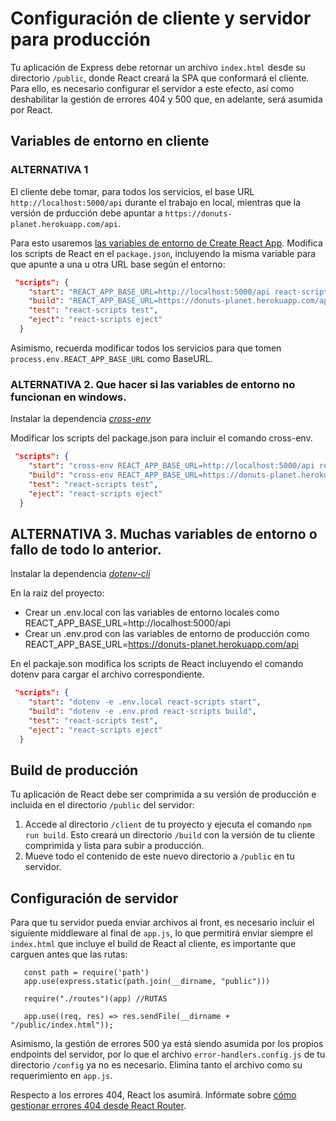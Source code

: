 # Configuración de cliente y servidor para producción

Tu aplicación de Express debe retornar un archivo `index.html` desde su directorio `/public`, donde React creará la SPA que conformará el cliente. Para ello, es necesario configurar el servidor a este efecto, así como deshabilitar la gestión de errores 404 y 500 que, en adelante, será asumida por React.


## Variables de entorno en cliente

### ALTERNATIVA 1
El cliente debe tomar, para todos los servicios, el base URL `http://localhost:5000/api` durante el trabajo en local, mientras que la versión de prducción debe apuntar a `https://donuts-planet.herokuapp.com/api`.

Para esto usaremos [las variables de entorno de Create React App](https://create-react-app.dev/docs/adding-custom-environment-variables/). Modifica los scripts de React en el `package.json`, incluyendo la misma variable para que apunte a una u otra URL base según el entorno:

````json
 "scripts": {
    "start": "REACT_APP_BASE_URL=http://localhost:5000/api react-scripts start",
    "build": "REACT_APP_BASE_URL=https://donuts-planet.herokuapp.com/api react-scripts build",
    "test": "react-scripts test",
    "eject": "react-scripts eject"
  }
````
Asimismo, recuerda modificar todos los servicios para que tomen `process.env.REACT_APP_BASE_URL` como BaseURL.

### ALTERNATIVA 2. Que hacer si las variables de entorno no funcionan en windows.
Instalar la dependencia [*cross-env*](https://www.npmjs.com/package/cross-env)

Modificar los scripts del package.json para incluir el comando cross-env.


````json
 "scripts": {
    "start": "cross-env REACT_APP_BASE_URL=http://localhost:5000/api react-scripts start",
    "build": "cross-env REACT_APP_BASE_URL=https://donuts-planet.herokuapp.com/api react-scripts build",
    "test": "react-scripts test",
    "eject": "react-scripts eject"
  }
````
## ALTERNATIVA 3. Muchas variables de entorno o fallo de todo lo anterior.

Instalar la dependencia [*dotenv-cli*](https://www.npmjs.com/package/dotenv-cli)

En la raiz del proyecto:
 - Crear un .env.local con las variables de entorno locales como REACT_APP_BASE_URL=http://localhost:5000/api
 - Crear un .env.prod con las variables de entorno de producción como REACT_APP_BASE_URL=https://donuts-planet.herokuapp.com/api

En el packaje.son modifica los scripts de React incluyendo el comando dotenv para cargar el archivo correspondiente.
````json
 "scripts": {
    "start": "dotenv -e .env.local react-scripts start",
    "build": "dotenv -e .env.prod react-scripts build",
    "test": "react-scripts test",
    "eject": "react-scripts eject"
  }
````

## Build de producción 

Tu aplicación de React debe ser comprimida a su versión de producción e incluida en el directorio `/public` del servidor:

1. Accede al directorio `/client` de tu proyecto y ejecuta el comando `npm run build`. Esto creará un directorio `/build` con la versión de tu cliente comprimida y lista para subir a producción. 
2. Mueve todo el contenido de este nuevo directorio a `/public` en tu servidor.


## Configuración de servidor

Para que tu servidor pueda enviar archivos al front, es necesario incluir el siguiente middleware al final de `app.js`, lo que permitirá enviar siempre el `index.html` que incluye el build de React al cliente, es importante que carguen antes que las rutas:

       const path = require('path')
       app.use(express.static(path.join(__dirname, "public")))
       
       require("./routes")(app) //RUTAS
       
       app.use((req, res) => res.sendFile(__dirname + "/public/index.html"));
  
Asimismo, la gestión de errores 500 ya está siendo asumida por los propios endpoints del servidor, por lo que el archivo `error-handlers.config.js` de tu directorio `/config` ya no es necesario. Elimina tanto el archivo como su requerimiento en `app.js`.

Respecto a los errores 404, React los asumirá. Infórmate sobre [cómo gestionar errores 404 desde React Router](https://naveenda.medium.com/creating-a-custom-404-notfound-page-with-react-routers-56af9ad67807).

